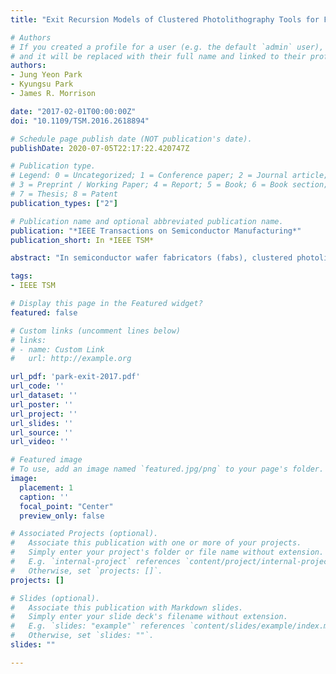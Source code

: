 ```yaml
---
title: "Exit Recursion Models of Clustered Photolithography Tools for Fab Level Simulation"

# Authors
# If you created a profile for a user (e.g. the default `admin` user), write the username (folder name) here 
# and it will be replaced with their full name and linked to their profile.
authors: 
- Jung Yeon Park
- Kyungsu Park
- James R. Morrison

date: "2017-02-01T00:00:00Z"
doi: "10.1109/TSM.2016.2618894"

# Schedule page publish date (NOT publication's date).
publishDate: 2020-07-05T22:17:22.420747Z

# Publication type.
# Legend: 0 = Uncategorized; 1 = Conference paper; 2 = Journal article;
# 3 = Preprint / Working Paper; 4 = Report; 5 = Book; 6 = Book section;
# 7 = Thesis; 8 = Patent
publication_types: ["2"]

# Publication name and optional abbreviated publication name.
publication: "*IEEE Transactions on Semiconductor Manufacturing*"
publication_short: In *IEEE TSM*

abstract: "In semiconductor wafer fabricators (fabs), clustered photolithography tools (CPTs) are often the bottleneck. With a focus on fab-level simulation, we propose a new class of equipment models for CPTs called exit recursion models (ERMs). These models are inspired by concepts from flow line theory. We describe the intuition behind ERMs and provide the parameterization and simulation equations. These ERMs are data-driven empirical models and we develop three types based on different data perspectives: 1) tool log; 2) wafer log; and 3) lot log. To assess the quality of the proposed models, we conduct three classes of simulation experiments. A detailed CPT model, an affine model, and an empirical flow line model are used as the baselines. We consider mean cycle time, lot residency time, throughput time, and computation time as our primary performance metrics. The results suggest that ERMs are more accurate and robust than the affine models for all metrics and sometimes rival the performance of the empirical flow line models considered. ERMs require about 1.9 times as much computation as an affine model and about 250 times less computation than an empirical flow line model. ERMs may be helpful to increase the accuracy of fab-level simulation results without significant additional computation."

tags: 
- IEEE TSM

# Display this page in the Featured widget?
featured: false

# Custom links (uncomment lines below)
# links:
# - name: Custom Link
#   url: http://example.org

url_pdf: 'park-exit-2017.pdf'
url_code: ''
url_dataset: ''
url_poster: ''
url_project: ''
url_slides: ''
url_source: ''
url_video: ''

# Featured image
# To use, add an image named `featured.jpg/png` to your page's folder. 
image:
  placement: 1
  caption: ''
  focal_point: "Center"
  preview_only: false

# Associated Projects (optional).
#   Associate this publication with one or more of your projects.
#   Simply enter your project's folder or file name without extension.
#   E.g. `internal-project` references `content/project/internal-project/index.md`.
#   Otherwise, set `projects: []`.
projects: []

# Slides (optional).
#   Associate this publication with Markdown slides.
#   Simply enter your slide deck's filename without extension.
#   E.g. `slides: "example"` references `content/slides/example/index.md`.
#   Otherwise, set `slides: ""`.
slides: ""

---
```

